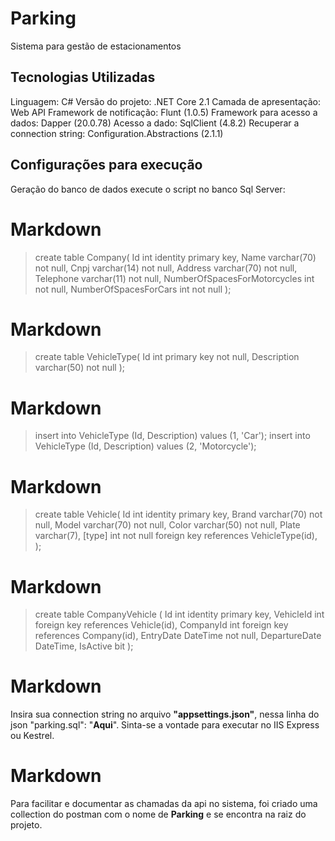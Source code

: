 # Parking
Sistema para gestão de estacionamentos

## Tecnologias Utilizadas
Linguagem: C#
Versão do projeto: .NET Core 2.1
Camada de apresentação: Web API 
Framework de notificação: Flunt (1.0.5)
Framework para acesso a dados: Dapper (20.0.78)
Acesso a dado: SqlClient (4.8.2)
Recuperar a connection string: Configuration.Abstractions (2.1.1)

## Configurações para execução
Geração do banco de dados execute o script no banco Sql Server:
# Markdown
> create table Company(
>    Id int identity primary key,
>    Name varchar(70) not null,
>    Cnpj varchar(14) not null,
>    Address varchar(70) not null,
>    Telephone varchar(11) not null,
>    NumberOfSpacesForMotorcycles int not null,
>    NumberOfSpacesForCars int not null
> );

# Markdown
> create table VehicleType(
>    Id int primary key not null,
>    Description varchar(50) not null
>);

# Markdown
>insert into VehicleType (Id, Description) values (1, 'Car');
>insert into VehicleType (Id, Description) values (2, 'Motorcycle');

# Markdown
> create table Vehicle(
>    Id int identity primary key,
>    Brand varchar(70) not null,
>    Model varchar(70) not null,
>    Color varchar(50) not null,
>    Plate varchar(7),
>    [type] int not null foreign key references VehicleType(id),
> );

# Markdown
> create table CompanyVehicle (
>    Id int identity primary key,
>    VehicleId int foreign key references Vehicle(id),
>    CompanyId int foreign key references Company(id),
>    EntryDate DateTime not null,
>    DepartureDate DateTime,
>    IsActive bit
> );

# Markdown
Insira sua connection string no arquivo __"appsettings.json"__, nessa linha do json "parking.sql": "__Aqui__".
Sinta-se a vontade para executar no IIS Express ou Kestrel.

# Markdown
Para facilitar e documentar as chamadas da api no sistema, foi criado uma collection do postman com o nome de __Parking__ e se encontra na raiz do projeto.